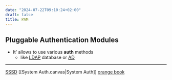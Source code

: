 ```yaml
---
date: "2024-07-22T09:10:24+02:00"
draft: false
title: PAM
---
```


## Pluggable Authentication Modules

-   It’ allows to use various **auth** methods
    -   like [LDAP](/LDAP) database or [AD](/AD)

------------------------------------------------------------------------

[SSSD](/SSSD) \[\[System Auth.canvas\|System Auth\]\]
[orange book](/orange_book)
